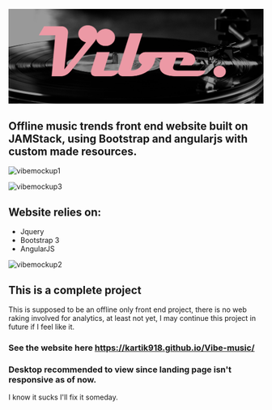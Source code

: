 ![](res/slide/vibeslide.png)



## Offline music trends front end website built on JAMStack, using Bootstrap and angularjs with custom made resources.


![vibemockup1](https://user-images.githubusercontent.com/48270786/71745650-b7150d80-2e90-11ea-8a18-133965d312d9.png)


![vibemockup3](https://user-images.githubusercontent.com/48270786/71745666-c1370c00-2e90-11ea-9af4-232468f19ed4.png)


## Website relies on:

* Jquery
* Bootstrap 3
* AngularJS


![vibemockup2](https://user-images.githubusercontent.com/48270786/71745669-c3996600-2e90-11ea-8afa-4359a3ee5b60.png)

## This is a complete project
This is supposed to be an offline only front end  project,
there is no web raking involved for analytics, at least not yet, I may continue
this project in future if I feel like it.

### See the website here https://kartik918.github.io/Vibe-music/

### Desktop recommended to view since landing page isn't responsive as of now.

I know it sucks I'll fix it someday.
